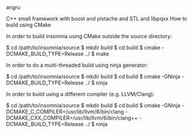 angru

C++ small framework with boost and pistache and STL and libpqxx
How to build using CMake

In order to build insomnia using CMake outside the source directory:

$ cd /path/to/insomnia/source
$ mkdir build
$ cd build
$ cmake -DCMAKE_BUILD_TYPE=Release ../
$ make

In order to do a multi-threaded build using ninja generator:

$ cd /path/to/insomnia/source
$ mkdir build
$ cd build
$ cmake -GNinja -DCMAKE_BUILD_TYPE=Release ../
$ ninja

In order to build using a different compiler (e.g. LLVM/Clang):

$ cd /path/to/insomnia/source
$ mkdir build
$ cd build
$ cmake -GNinja -DCMAKE_C_COMPILER=/usr/lib/llvm/6/bin/clang -DCMAKE_CXX_COMPILER=/usr/lib/llvm/6/bin/clang++ -DCMAKE_BUILD_TYPE=Release ../
$ ninja
